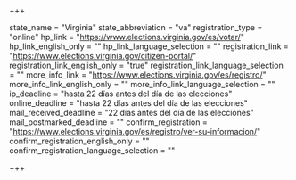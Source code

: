 +++

state_name = "Virginia"
state_abbreviation = "va"
registration_type = "online"
hp_link = "https://www.elections.virginia.gov/es/votar/"
hp_link_english_only = ""
hp_link_language_selection = ""
registration_link = "https://www.elections.virginia.gov/citizen-portal/"
registration_link_english_only = "true"
registration_link_language_selection = ""
more_info_link = "https://www.elections.virginia.gov/es/registro/"
more_info_link_english_only = ""
more_info_link_language_selection = ""
ip_deadline = "hasta 22 días antes del día de las elecciones"
online_deadline = "hasta 22 días antes del día de las elecciones"
mail_received_deadline = "22 días antes del día de las elecciones"
mail_postmarked_deadline = ""
confirm_registration = "https://www.elections.virginia.gov/es/registro/ver-su-informacion/"
confirm_registration_english_only = ""
confirm_registration_language_selection = ""

+++